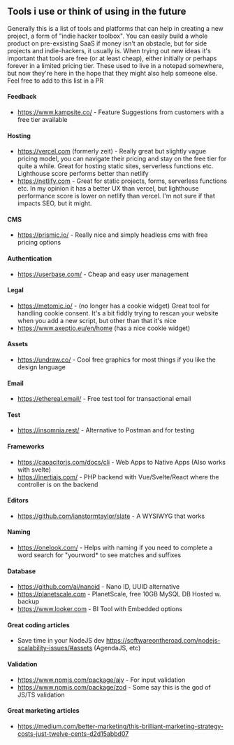 
## Tools i use or think of using in the future

Generally this is a list of tools and platforms that can help in creating a new project, a form of "indie hacker toolbox". 
You can easily build a whole product on pre-exsisting SaaS if money isn't an obstacle, but for side projects and indie-hackers, it usually is.
When trying out new ideas it's important that tools are free (or at least cheap), either initially or perhaps forever in a limited pricing tier. 
These used to live in a notepad somewhere, but now they're here in the hope that they might also help someone else. Feel free to add to this list in a PR

#### Feedback
- https://www.kampsite.co/ - Feature Suggestions from customers with a free tier available 

#### Hosting
- https://vercel.com (formerly zeit) - Really great but slightly vague pricing model, you can navigate their pricing and stay on the free tier for quite a while. Great for hosting static sites, serverless functions etc. Lighthouse score performs better than netlify
- https://netlify.com - Great for static projects, forms, serverless functions etc. In my opinion it has a better UX than vercel, but lighthouse performance score is lower on netlify than vercel. I'm not sure if that impacts SEO, but it might.

#### CMS
- https://prismic.io/ - Really nice and simply headless cms with free pricing options

#### Authentication
- https://userbase.com/ - Cheap and easy user management

#### Legal
- https://metomic.io/ - (no longer has a cookie widget) Great tool for handling cookie consent. It's a bit fiddly trying to rescan your website when you add a new script, but other than that it's nice
- https://www.axeptio.eu/en/home (has a nice cookie widget)


#### Assets
- https://undraw.co/ - Cool free graphics for most things if you like the design language


#### Email
- https://ethereal.email/ - Free test tool for transactional email

#### Test
- https://insomnia.rest/ - Alternative to Postman and for testing


#### Frameworks
- https://capacitorjs.com/docs/cli - Web Apps to Native Apps (Also works with svelte)
- https://inertiajs.com/ - PHP backend with Vue/Svelte/React where the controller is on the backend

#### Editors
- https://github.com/ianstormtaylor/slate - A WYSIWYG that works


#### Naming
- https://onelook.com/ - Helps with naming if you need to complete a word search for "yourword* to see matches and suffixes


#### Database
- https://github.com/ai/nanoid - Nano ID, UUID alternative
- https://planetscale.com - PlanetScale, free 10GB MySQL DB Hosted w. backup
- https://www.looker.com - BI Tool with Embedded options


#### Great coding articles
- Save time in your NodeJS dev https://softwareontheroad.com/nodejs-scalability-issues/#assets (AgendaJS, etc)


#### Validation
- https://www.npmjs.com/package/ajv - For input validation
- https://www.npmjs.com/package/zod - Some say this is the god of JS/TS validation



#### Great marketing articles
- https://medium.com/better-marketing/this-brilliant-marketing-strategy-costs-just-twelve-cents-d2d15abbd07
